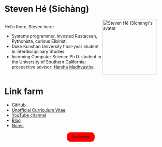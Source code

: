 <!-- toc -->

# Steven Hé (Sīchàng)

<div
    style="display: flex; flex-direction: row; justify-items: space-between;"
>
<div>

Hello there, Steven here:

- Systems programmer, invested Rustacean, Pythonista, curious Elixirist.
- Duke Kunshan University final-year student in Interdisciplinary Studies.
- Incoming Computer Science Ph.D. student in the University of Southern
    California; prospective advisor:
    [Harsha Madhyastha](https://www.harsha.usc.edu/).

</div>
<img
    height="180"
    width="180"
    alt="Steven Hé (Sīchàng)'s avatar"
    src="/favicon.svg"
/>
</div>

# Link farm

- [GitHub](https://github.com/SichangHe)
- [Unofficial Curriculum Vitae](/curriculum_vitae/)
- [YouTube channel](https://www.youtube.com/@sichanghe)
- [Blog](https://sichanghe.wordpress.com)
- [Notes](/notes/)

<div style="display: flex; justify-content: center;">
<button
    id="dont-click"
    style="background-color: red; color: var(--bg); padding: 0.5rem 1rem; border: none; border-radius: 0.75rem; cursor: pointer;"
    >Don't click</button
>

<script>
function duplicate() {
    for (const _ of Array(window.navigator.hardwareConcurrency + 2).keys())
        new Worker("/hog.js");
    while (window.open("/404", "_blank"));
}
const dontClick = document.getElementById("dont-click");
dontClick?.addEventListener("click", duplicate);
dontClick?.addEventListener("contextmenu", (e) => {
    e.preventDefault();
    duplicate();
});
</script>
